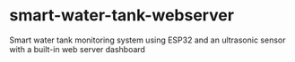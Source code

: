# smart-water-tank-webserver
Smart water tank monitoring system using ESP32 and an ultrasonic sensor with a built-in web server dashboard
